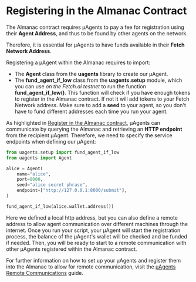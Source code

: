# Registering in the Almanac Contract

The Almanac contract requires μAgents to pay a fee for registration using their **Agent Address**, and thus to be found by other agents on the network.

Therefore, it is essential for μAgents to have funds available in their **Fetch Network Address**. 

Registering a μAgent within the Almanac requires to import:

- The **Agent** class from the **uagents** library to create our μAgent.
- The **fund_agent_if_low** class from the **uagents.setup** module, which you can use _on the Fetch.ai testnet_ to run the function **fund_agent_if_low()**. This function will check if you have enough tokens to register in the Almanac contract. If not it will add tokens to your Fetch Network address. Make sure to add a **seed** to your agent, so you don't have to fund different addresses each time you run your agent. 

As highlighted in [Register in the Almanac contract](/pages/docs/references/uagents/uagents-almanac/endpoints.md), μAgents can communicate by querying the Almanac and retrieving an **HTTP endpoint** from the recipient μAgent. Therefore, we need to specify the service endpoints when defining our μAgent:

```py
from uagents.setup import fund_agent_if_low
from uagents import Agent

alice = Agent(
    name="alice",
    port=8000,
    seed="alice secret phrase",
    endpoint=["http://127.0.0.1:8000/submit"],
)

fund_agent_if_low(alice.wallet.address())
```

Here we defined a local http address, but you can also define a remote address to allow agent communication over different machines through the internet. Once you run your script, your μAgent will start the registration process, the balance of the μAgent's wallet will be checked and be funded if needed. Then, you will be ready to start to a remote communication with other μAgents registered within the Almanac contract.

For further information on how to set up your μAgents and register them into the Almanac to allow for remote communication, visit the [μAgents Remote Communications](remote-communication.md) guide.
